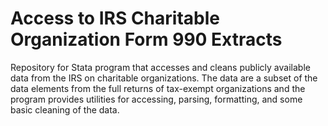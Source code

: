 # Access to IRS Charitable Organization Form 990 Extracts
Repository for Stata program that accesses and cleans publicly available data from the IRS on charitable organizations.  The data are a subset of the data elements from the full returns of tax-exempt organizations and the program provides utilities for accessing, parsing, formatting, and some basic cleaning of the data.




